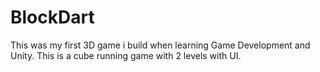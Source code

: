 # BlockDart
This was my first 3D game i build when learning Game Development and Unity. This is a cube running game with 2 levels with UI.
